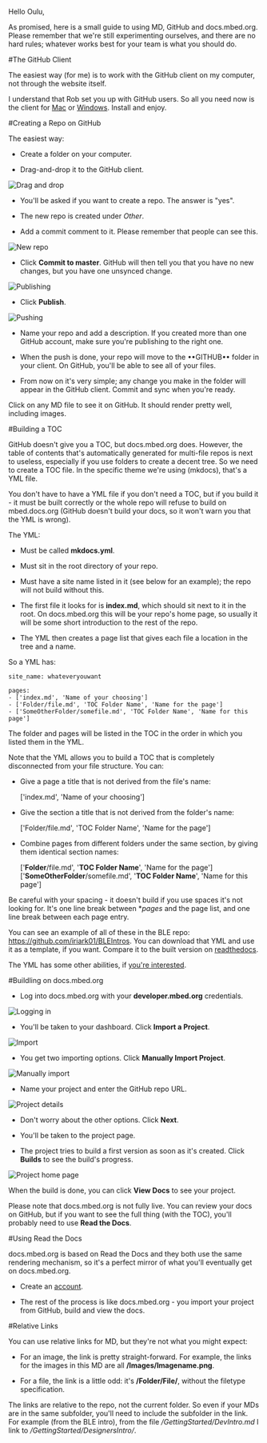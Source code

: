Hello Oulu,

As promised, here is a small guide to using MD, GitHub and docs.mbed.org. Please remember that we're still experimenting ourselves, and there are no hard rules; whatever works best for your team is what you should do.

#The GitHub Client

The easiest way (for me) is to work with the GitHub client on my computer, not through the website itself.

I understand that Rob set you up with GitHub users. So all you need now is the client for [Mac](https://mac.github.com/) or [Windows](https://windows.github.com/). Install and enjoy. 

#Creating a Repo on GitHub

The easiest way:

- Create a folder on your computer.

- Drag-and-drop it to the GitHub client.

![Drag and drop](/Images/NewRepo.png)

-  You'll be asked if you want to create a repo. The answer is "yes".

- The new repo is created under *Other*. 

- Add a commit comment to it. Please remember that people can see this.

![New repo](/Images/RepoInOther.png)

- Click **Commit to master**. GitHub will then tell you that you have no new changes, but you have one unsynced change. 

![Publishing](/Images/Publish.png)

- Click **Publish**.

![Pushing](/Images/Push.png)

- Name your repo and add a description. If you created more than one GitHub account, make sure you're publishing to the right one.

- When the push is done, your repo will move to the ••GITHUB•• folder in your client. On GitHub, you'll be able to see all of your files.

- From now on it's very simple; any change you make in the folder will appear in the GitHub client. Commit and sync when you're ready.

Click on any MD file to see it on GitHub. It should render pretty well, including images.

#Building a TOC

GitHub doesn't give you a TOC, but docs.mbed.org does. However, the table of contents that's automatically generated for multi-file repos is next to useless, especially if you use folders to create a decent tree. So we need to create a TOC file. In the specific theme we're using (mkdocs), that's a YML file.

You don't have to have a YML file if you don't need a TOC, but if you build it - it must be built correctly or the whole repo will refuse to build on mbed.docs.org (GitHub doesn't build your docs, so it won't warn you that the YML is wrong).

The YML:

- Must be called **mkdocs.yml**.

- Must sit in the root directory of your repo.

- Must have a site name listed in it (see below for an example); the repo will not build without this. 

- The first file it looks for is **index.md**, which should sit next to it in the root. On docs.mbed.org this will be your repo's home page, so usually it will be some short introduction to the rest of the repo.

- The YML then creates a page list that gives each file a location in the tree and a name.

So a YML has:

	site_name: whateveryouwant

	pages:
	- ['index.md', 'Name of your choosing']
	- ['Folder/file.md', 'TOC Folder Name', 'Name for the page']
	- ['SomeOtherFolder/somefile.md', 'TOC Folder Name', 'Name for this page']

The folder and pages will be listed in the TOC in the order in which you listed them in the YML.

Note that the YML allows you to build a TOC that is completely disconnected from your file structure. You can:

- Give a page a title that is not derived from the file's name:

	['index.md', 'Name of your choosing']

- Give the section a title that is not derived from the folder's name:

	['Folder/file.md', 'TOC Folder Name', 'Name for the page']

- Combine pages from different folders under the same section, by giving them identical section names:

	['**Folder**/file.md', '**TOC Folder Name**', 'Name for the page']
	['**SomeOtherFolder**/somefile.md', '**TOC Folder Name**', 'Name for this page']

Be careful with your spacing - it doesn't build if you use spaces it's not looking for. It's one line break between **pages* and the page list, and one line break between each page entry.

You can see an example of all of these in the BLE repo: https://github.com/iriark01/BLEIntros. You can download that YML and use it as a template, if you want. Compare it to the built version on [readthedocs](http://ble-intros.readthedocs.org/en/latest/).

The YML has some other abilities, if [you're interested](http://www.mkdocs.org/user-guide/configuration/).

#Buildling on docs.mbed.org

- Log into docs.mbed.org with your **developer.mbed.org** credentials.

![Logging in](/Images/DocsLogin.png)

- You'll be taken to your dashboard. Click **Import a Project**.

![Import](/Images/Import.png)

- You get two importing options. Click **Manually Import Project**.

![Manually import](/Images/ManuallyImport.png)

- Name your project and enter the GitHub repo URL.

![Project details](/Images/ProjectDetails.png)

- Don't worry about the other options. Click **Next**.

- You'll be taken to the project page.

- The project tries to build a first version as soon as it's created. Click **Builds** to see the build's progress. 

![Project home page](/Images/ProjectHome.png)

When the build is done, you can click **View Docs** to see your project. 

Please note that docs.mbed.org is not fully live. You can review your docs on GitHub, but if you want to see the full thing (with the TOC), you'll probably need to use **Read the Docs**.

#Using Read the Docs

docs.mbed.org is based on Read the Docs and they both use the same rendering mechanism, so it's a perfect mirror of what you'll eventually get on docs.mbed.org.

- Create an [account](https://readthedocs.org/accounts/signup/).

- The rest of the process is like docs.mbed.org - you import your project from GitHub, build and view the docs.

#Relative Links

You can use relative links for MD, but they're not what you might expect:

- For an image, the link is pretty straight-forward. For example, the links for the images in this MD are all **/Images/Imagename.png**.

- For a file, the link is a little odd: it's **/Folder/File/**, without the filetype specification. 

The links are relative to the repo, not the current folder. So even if your MDs are in the same subfolder, you'll need to include the subfolder in the link. For example (from the BLE intro), from the file */GettingStarted/DevIntro.md* I link to */GettingStarted/DesignersIntro/*.
